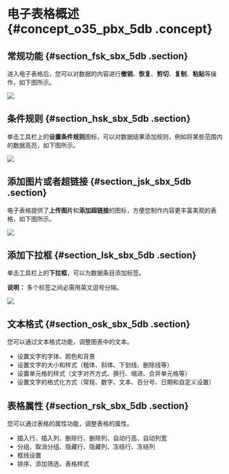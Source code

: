 # 电子表格概述 {#concept_o35_pbx_5db .concept}

## 常规功能 {#section_fsk_sbx_5db .section}

进入电子表格后，您可以对数据的内容进行**撤销**、**恢复**、**剪切**、**复制**、**粘贴**等操作，如下图所示。

![](http://static-aliyun-doc.oss-cn-hangzhou.aliyuncs.com/assets/img/9105/15332607491384_zh-CN.png)

## 条件规则 {#section_hsk_sbx_5db .section}

单击工具栏上的**设置条件规则**图标，可以对数据结果添加规则，例如将某些范围内的数据高亮，如下图所示。

![](http://static-aliyun-doc.oss-cn-hangzhou.aliyuncs.com/assets/img/9105/15332607491385_zh-CN.png)

## 添加图片或者超链接 {#section_jsk_sbx_5db .section}

电子表格提供了**上传图片**和**添加超链接**的图标，方便您制作内容更丰富美观的表格，如下图所示。

![](http://static-aliyun-doc.oss-cn-hangzhou.aliyuncs.com/assets/img/9105/15332607491386_zh-CN.png)

## 添加下拉框 {#section_lsk_sbx_5db .section}

单击工具栏上的**下拉框**，可以为数据条目添加标签。

**说明：** 多个标签之间必需用英文逗号分隔。

![](http://static-aliyun-doc.oss-cn-hangzhou.aliyuncs.com/assets/img/9105/15332607491387_zh-CN.png)

## 文本格式 {#section_osk_sbx_5db .section}

您可以通过文本格式功能，调整图表中的文本。

-   设置文字的字体、颜色和背景
-   设置文字的大小和样式（粗体、斜体、下划线、删除线等）
-   设置单元格的样式（文字对齐方式、换行、缩进、合并单元格等）
-   设置文字的格式化方式（常规、数字、文本、百分号、日期和自定义设置）

## 表格属性 {#section_rsk_sbx_5db .section}

您可以通过表格的属性功能，调整表格的属性。

-   插入行、插入列、删除行、删除列、自动行高、自动列宽
-   分组、取消分组、隐藏行、隐藏列、冻结行、冻结列
-   框线设置
-   排序、添加筛选、表格样式

